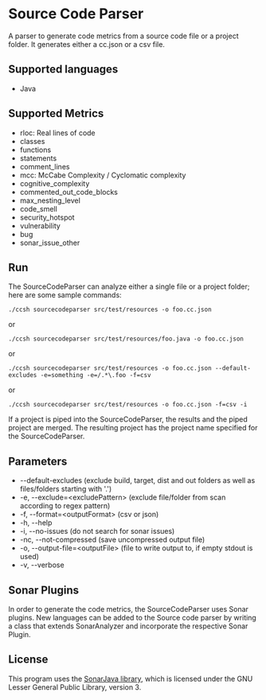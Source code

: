 # Source Code Parser

A parser to generate code metrics from a source code file or a project folder. It generates either a cc.json or a csv file.

## Supported languages

-   Java

## Supported Metrics

-   rloc: Real lines of code
-   classes
-   functions
-   statements
-   comment_lines
-   mcc: McCabe Complexity / Cyclomatic complexity
-   cognitive_complexity
-   commented_out_code_blocks
-   max_nesting_level
-   code_smell
-   security_hotspot
-   vulnerability
-   bug
-   sonar_issue_other

## Run

The SourceCodeParser can analyze either a single file or a project folder; here are some sample commands:

```
./ccsh sourcecodeparser src/test/resources -o foo.cc.json
```

or

```
./ccsh sourcecodeparser src/test/resources/foo.java -o foo.cc.json
```

or

```
./ccsh sourcecodeparser src/test/resources -o foo.cc.json --default-excludes -e=something -e=/.*\.foo -f=csv
```

or

```
./ccsh sourcecodeparser src/test/resources -o foo.cc.json -f=csv -i
```

If a project is piped into the SourceCodeParser, the results and the piped project are merged.
The resulting project has the project name specified for the SourceCodeParser.

## Parameters

-   --default-excludes (exclude build, target, dist and out folders as well as files/folders starting with '.')
-   -e, --exclude=\<excludePattern> (exclude file/folder from scan according to regex pattern)
-   -f, --format=\<outputFormat> (csv or json)
-   -h, --help
-   -i, --no-issues (do not search for sonar issues)
-   -nc, --not-compressed (save uncompressed output file)
-   -o, --output-file=\<outputFile> (file to write output to, if empty stdout is used)
-   -v, --verbose

## Sonar Plugins

In order to generate the code metrics, the SourceCodeParser uses Sonar plugins. New languages can be added to the Source code parser by writing a class that extends SonarAnalyzer and incorporate the respective Sonar Plugin.

## License

This program uses the [SonarJava library](https://github.com/SonarSource/sonar-java/), which is licensed under the GNU Lesser General Public Library, version 3.
